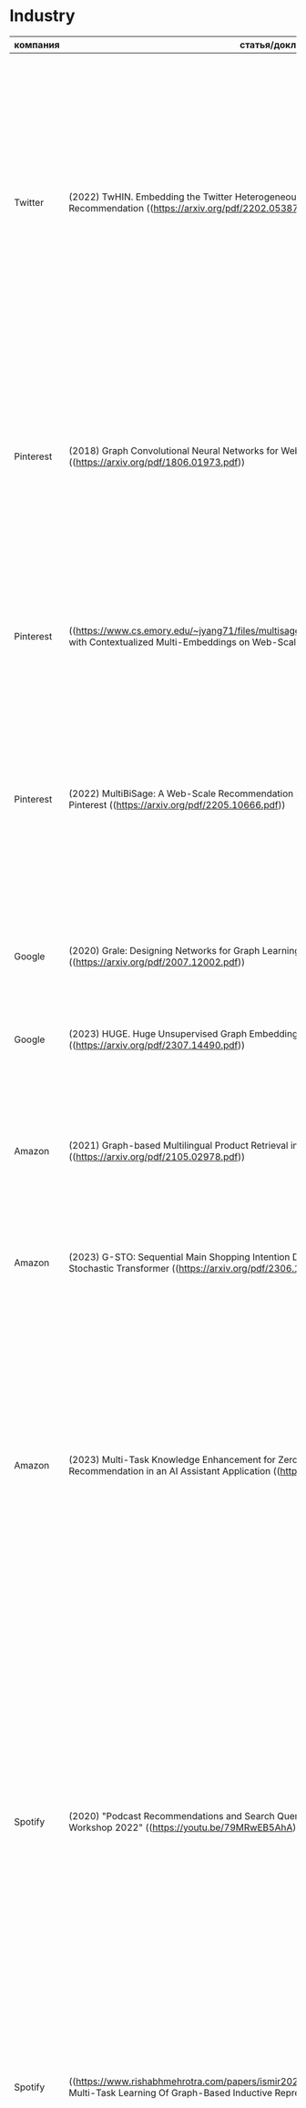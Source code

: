 # Industry


| компания | статья/доклад | комментарий | loss | граф | модель |
|-|-|-|-|-|-|
| Twitter |  (2022) TwHIN. Embedding the Twitter Heterogeneous Information Network for Personalized Recommendation ((https://arxiv.org/pdf/2202.05387.pdf)) | Твиттер их использует как самостоятельный кандген в рекламе и рекомендации твиттов, а также переиспользует их в своем тяжелом ранжировании. | 1. BCE(link-prediction); негативы семплируются из двух источников: равномерное семплирование (~1000 uniform negative sampling) и семплироввание, пропорциональное популярности вершины (~1000 in-batch негативов). 2. В ((https://github.com/twitter/the-algorithm the-algorithm)) негативная часть лосса перевзвешивается, чтобы позитивная и негативная части вносили одинаковый вклад; используются только in-batch негативы. | 1. Сильно гетерогенный граф; Типы вершин: твит, пользователь, рекламный баннер, рекламодатель, видео, приложение(?). Типы ребер: (юзер, автор, твит), (юзер, follows, юзер), (user, favourites, твит), (рекламодатель, promotes, ad), (юзер, replies, твит), (юзер, retweets, твит), (юзер, click, ad).  2. Directed multigraph.  3. вершин = 1e8, ребер = 1e10 | 1. Трансдуктивная модель. 2. обучаются только айдишники; близость через $(\theta_u + \theta_t)^T \theta_i$. |
| Pinterest | (2018) Graph Convolutional Neural Networks for Web-Scale Recommender Systems ((https://arxiv.org/pdf/1806.01973.pdf)) | Первая версия графовых векторов Pinteres - "PinSage". | 1. В качестве положительной пары выступает не ребро в графе, а пара вида (пин, на котором пользователь находится сейчас; пин, на который пользователь перешел с этого пина). Обозначается (q, e). 2. Max-margin loss; для батча отбирался один набор из 500 случайных негативов и шарился между элементами батча; дополнительно использовались hard негативы, которые отбирались с позиций 2000-5000 по Personalized PageRank scores относите вершины q. | Двудольный граф board-pin; ребро в графе между board и pin означает, что этот pin был добавлен в этот board; вершин = 1e9, ребер = 1e10. | 1. Индуктивная модель.  2. используется контент: картиночный эмбед, текстовый эмбед. 3. GraphSAGE-like; соседи отбираются с помощью случайных блужданий; 2-х уровневая свертка. |
| Pinterest | ((https://www.cs.emory.edu/~jyang71/files/multisage.pdf (2020) MultiSage: Empowering GCN with Contextualized Multi-Embeddings on Web-Scale Multipartite Networks)) | Вторая версия графовых векторов Pinterest - "MultiSage". Ключевое отличие от предыдущей - это добавление механизма внимания при агрегации и переход к одноуровневой свертке.| Аналогично "PinSage". |Двудольный граф board-pin; ребро в графе между board и pin означает, что этот pin был добавлен в этот board; вершин = 1e9, ребер = 1e10.| 1. Индуктивная модель.  2. При агрегации соседей используется context masking + multi-head attention. 3. От 2-х уровней свертки перешли к 1. |
| Pinterest | (2022) MultiBiSage: A Web-Scale Recommendation System Using Multiple Bipartite Graphs at Pinterest ((https://arxiv.org/pdf/2205.10666.pdf)) | Третья версия графовых векторов Pinterest - "MultiBiSage". Ключевое отличие от предыдущей - рассматривается граф с большим числом различных типов вершин и ребер.  | 1. Позитивы такие же, как в предыдущих подходах.  2. Лосс = сумма двух sampled softmax, один по in-batch негативам, другой по случайным негативам; log-Q| 1. Рассматривается несколько двудольных графов: pin-board, user-product, user-ad, searchQuery-pin. 2. вершин = 2e9, ребер = 1e10.  | 1. Индуктивная модель. 2. Для агрегации соседей перешли к трансформеру. 3. Сначала агрегируют по каждому двудольному графу отдельно, а потом с помощью отдельного трансформера получают итоговый векторов. |
| Google | (2020) Grale: Designing Networks for Graph Learning ((https://arxiv.org/pdf/2007.12002.pdf)) | Решается задача semi-supervised learning. И предлагается алгоритм, который по заданным мульти-модальным объектам строит ребра между ними. Не совсем то, что хотим. | - | - | - |
| Google | (2023) HUGE. Huge Unsupervised Graph Embeddings with TPUs ((https://arxiv.org/pdf/2307.14490.pdf)) | тпу у нас нет:) | - | - | - |
| Amazon | (2021) Graph-based Multilingual Product Retrieval in E-Commerce Search ((https://arxiv.org/pdf/2105.02978.pdf)) | Решается задача ритривела для поисковых запросов в e-commerce. Графовое представление здесь используется как дополнительная фича кандидата в двухбашенной модели. Учет графовых соседей помогает им лучше работать на других языках. | отдельного лосса для графов нет, т.к. обучается end-to-end со всей моделью | searchQuery-item граф | 1. Индуктивная модель 2. Запросы (отобранные соседи) пропускаются через берты, а дальше представления с CLS токенов усредняются, все канкатенируется с продуктов и проходит через MLP. |
| Amazon | (2023) G-STO: Sequential Main Shopping Intention Detection via Graph-Regularized Stochastic Transformer ((https://arxiv.org/pdf/2306.14314.pdf)) | здесь что-то не то | - | - | - |
| Amazon | (2023) Multi-Task Knowledge Enhancement for Zero-Shot and Multi-Domain Recommendation in an AI Assistant Application ((https://arxiv.org/pdf/2306.06302.pdf)) | Решается проблема холодных пользователей за счет переиспользования знаний из соседних доменов. | Сумма рекомендательного (margin ranking loss) и лосса от графа знаний. | 1. Рассматривается 3 домена: музыка, видео, книги. Строится 4 графа: кросс-доменный и по доменам.  2. Вершин = 1e7, ребер = 1e8. | 1. Трансдуктивная модель по айтемам.  2. Представление пользователя получается индуктивно с помощью attention-based gnn в каждом из 4-х графов. Для айтемов есть 2 обучаемые матрица - одна для KG-лосса, а другая для рекомендательного лосса. 3. Для рекомендательного лосса представлением пользователя = конкатенация кросс-доменного и конкретного домена. Представление айтема = конкатенация двух обучаемых векторов: рекомендательного и KG. |
| Spotify | (2020) "Podcast Recommendations and Search Query using GNNs at Spotify. Graph Learning Workshop 2022" ((https://youtu.be/79MRwEB5AhA)) | Доклад от спотифая на одной из конференций. В нем они делятся инсайдами про то, как у них выглядят графовые сетки. Они решают задачу создания независимых от конкретной рекомендательной поверхности всеобъемлющих векторов пользователя и контента. Эти вектора они переиспользуют для кандгена и как фича в ранжировании. Также они говорят, что графовые вектора улучшают им рекомендательные метрики для long-tail. | link-prediction | Сильно гетерогенный граф: поисковые запросы, юзеры, подкасты, странички википедии (предобученные). | 1. Индуктивная модель, GraphSage-like. 2. Причем на сколько понял все вектора заморожены (включая текстовые), а вектор юзера получается на основе его соседей.|
| Spotify | ((https://www.rishabhmehrotra.com/papers/ismir2021-multi-task-representations.pdf (2021) Multi-Task Learning Of Graph-Based Inductive Representations Of Music Content)) | Предлагают усложнение link-prediction задачи за счет добавление дополнительных таргетов помимо предсказания ребра. | Multi-Task Loss(взвешенная сумма трех): BCE - пара вершин принадлежит одному плейлисту (link-prediction), BCE - пара вершин имеет один и тот же жанр, регрессия - близость с точки зрения контента. | 1. Взвешенный item-item граф, где ребро проводится, если два трека лежат в одном плейлисте. Вес ребра = количество плейлистов, в которые эта пара треков входит. 2. вершин = 16K, ребер = 5.2M, остаются только ребра с весом >= 10. | 1. Идуктивная модель. 2. GraphSage-like архитектура.  3. Используется контент трека: фичи про жанр, громкость, аудио и т.д. |
| Alibaba (Taobao) | (2023) Graph Contrastive Learning with Multi-Objective for Personalized Product Retrieval in Taobao Search ((https://arxiv.org/pdf/2307.04322.pdf)) | personalized e-commerce search retrieval; графовые соседи здесь используются как дополнительная фича при построении представления кандидата. У них есть аблейшан и графовая часть дает подозрительно мало профита в оффлайне. | contrastive-loss между представлением, полученным из исходного графа и аугментированного. | item-item граф, где ребро между айтемами проводится в случае, если они одной категории и пользователь за последние S дней на них кликнул. | Соседи семплируются пропорционально кратности ребер. В качестве агрегации attention. |
| Alibaba Group | (2022) Multi-level Contrastive Learning Framework for Sequential Recommendation ((https://arxiv.org/pdf/2208.13007.pdf)) | идея: улучшение последовательных рекомендаций за счет contrastive learning-га на обучении между представлением пользователя из sequential recommender-а и графового представления (типа сближаем текущие интересы с общими), на инференсе граф откидываем. P.S. Пробовал эту штуку в тушке, не зажгла. | Сумма трех contrastive лоссов: между user из графа user-item и user из графа user-user, между item из графа item-item и графа usre-item и между выходом sequential recommender-а и представления  user из user-item. | 3 графа: user-user, item-item, user-item. | Трансдуктивная модель. Конкретный GraphEncoder не указан. |
| Alibaba Group | (2019) AliGraph: A Comprehensive Graph Neural Network Platform ((https://arxiv.org/pdf/1902.08730.pdf)) | фреймворк (open-source) | | | |
| Facebook AI Research | (2019) PyTorch-BigGraph: A Large-Scale Graph Embedding System ((https://arxiv.org/pdf/2202.05387.pdf)) | фреймворк(open-source) | TransE, ...| гетерогенный граф | трансдуктивная модель |
| Tencent |  ((https://conferences.computer.org/icde/2020/pdfs/ICDE2020-5acyuqhpJ6L9P042wmjY1p/290300b549/290300b549.pdf (2020) PSGraph: How Tencent trains extremely large-scale graphs with Spark?)) | фреймворк | - | - | трансдуктивные |
| Tencent |((https://www.semanticscholar.org/reader/deb32aacda8dc90b05eb2c1a0389b9d313be5b6e (2021) A Distributed Multi-GPU System for Large-Scale Node Embedding at Tencent)) | фремворк | - | - | трансдуктивные |
| Etsy | (2023) Unified Embedding Based Personalized Retrieval in Etsy Search ((https://arxiv.org/pdf/2306.04833.pdf)) | Решается задача ритривела для поисковых запросов в e-commerce. Графовое представление здесь используется как дополнительная фича кандидата в двухбашенной модели.  | Нет отдельного графового лосса, т.к. графовые вектора учатся вместе со всей моделью и используются как доп. фича кандидата. | Двудольный граф searchQuery-item. Про кол-во вершин/ребер не говорят, но говорят, что собрали за год поисковых логов. | 1. Семплируют запросы для кандидата, а дальше просто усредняют их вектора. 2. Используют ту же матрицу токенов, что и для поискового запроса, причем графовый вектор при обучении замораживают, т.к. иначе наблюдают переобучение. |
| KuaiShou | (2023) A Unified Model for Video Understanding and Knowledge Embedding with Heterogeneous Knowledge Graph Dataset ((https://arxiv.org/pdf/2211.10624.pdf)) | Получаем вектора short-videos и тегов к ним на основе мульти-модального контента и графа знаний. | 1. 3 стадии обучения. Сначала предобучается энкодер видео на задачу классификации тега. Потом учится энкодер тэга на задачу CLIP (энкодер видео заморожен). Далее все вместе дообучается на меньшем датасете на сумму трех лоссов: от графа знаний, от CLIP, от классификации тега. | 1. Граф состоит из 2-х частей. В первой части ребра между видео и его тегом. Во второй части ребра между некоторыми "entities", причем что за "entities" не раскрывается (см. статью). 2. Вершин, ребер 1e9. | 1. Индуктивная модель на основе контетна: текст, аудио, видео. 2. Граф знаний. |
| Meituan | (2020) HeroGRAPH: A Heterogeneous Graph Framework for Multi-Target Cross-Domain Recommendation ((https://ceur-ws.org/Vol-2715/paper6.pdf)) | Архитектруа, которую у себе Амазон использует для агрегации соседей. Ключевая фишка - умеет обрабатывать данные из разных доменов. | BPR | Кросс-доменный user-item граф. | 1. Трансдуктивная модель. 2. Предложенный в этой статье recurrent attention. |


# Academia


| университет/организация| статья/доклад | комментарий | loss | граф | модель |
|-|-|-|-|-|-|
| Damo Academy, Alibaba Group | (2021) Dynamic Sequential Graph Learning for Click-Through Rate Prediction ((https://arxiv.org/pdf/2109.12541.pdf)) | Статья про динамическое конструирование графа с учётом таймстэмпов | BCE на предсказание взаимодействия | Граф юзеров-айтемов с ребром в виде взаимодействия. Новизна графа в том, что мы сэмплируем не только позитив юзер-айтем, но и таймстэмп. Для заданного таймстэмпа мы берём соседей в графе, с которыми вершины взаимодействовали до этого таймстэмпа. | Фичи вершин задаются как конкатенация векторов их разных фичей, эмбед ребра это категориальный эмбед дискретизованной разности между timestamp сэмпла и timestamp взаимодействия. GCN с Self-Attention агрегацией.  |
| Tsinghua University, Huawei Noah’s Ark Lab | (2023) Uncertainty-aware Consistency Learning for Cold-Start Item Recommendation ((https://arxiv.org/pdf/2308.03470.pdf)) | По сути, это ещё один pseudo-labeling-аугментирующий пайплайн | $ -ln(\sigma(u_i^Td_i)) $ на задачу, InfoNCE-лосс в качестве contrastive loss между эмбедами аугментированной и оригинальной вершины   | Двудольный граф с 1 типом взаимодействий | Странная процедура pseudo-labeling для добавления рёбер - берём для вершины юзера айтемы с их скорами как дот-продакты, сортируем, а потом оставляем те айтемы, с которыми высокий косинус. Другой вид аугментации - dropout рёбер. Параллельно учим 2 модели - на оригинальном графе и на аугментированных сэмплах, и дополнительно синхронизируем веса этих 2 моделей |
| University of Illinois Chicago, Salesforce AI Research | (2023) Graph-based Alignment and Uniformity for Recommendation ((https://arxiv.org/pdf/2308.09292.pdf)) | Работа, в которой применяют GCN и считают взвешенную сумму Alignment-лоссов и Uniformity-лоссов на всех слоях   | Здесь одновременно минимизируется расстояние в позитивных пара юзер-айтем (это Alignment-лосс), но при этом есть регуляризация, раздвигающая все эмбеддинги друг от друга - это как раз Uniformity-лосс | Двудольный граф юзеров и документов, один вид ребра, если было взаимодействие между ними | Типичная N-слойная GCN |
|Stanford University | (2018) Inductive Representation Learning on Large Graphs ((https://arxiv.org/pdf/1706.02216.pdf)) | | $ -ln(\sigma(u_i^Td_i)) - Q * ln(\sigma(-u_i^Td_j)) $ | Подходит для любого графа, эксприментируют на очень разных данных  | По сути это GCN, но вместо трансдуктивного обучения таблицы с эмбедами мы работаем с вектором фичей каждой вершины на нулевом слое. Кроме того, соседей мы сэмплируем с помощью случайных блужданий. |
|The Hong Kong Polytechnic University | (2018) Deeper Insights into Graph Convolutional Networks for Semi-Supervised Learning ((https://arxiv.org/pdf/1801.07606.pdf)) | Какая-то дичь и не совсем в тему нашего исследования | Статья не про лосс | Гомогенный граф, на котором мы хотим предсказывать метку для каждой вершины. Для части вершин метки уже известны. | Какая-то куча сложной математики, на которую стоит тратить время. Добавляется 2 прикола:  1. Pseudo-labeling - после обучения размечаем самые уверенные образцы и обучаемся на них дальше 2. Специальным костылём множим метки класса между похожими вершинами в трейнсете |
|Alibaba Group, WeChat (Tencent) | (2020) Single-Layer Graph Convolutional Networks For Recommendation ((https://arxiv.org/pdf/2006.04164.pdf)) | Авторы предлагают не использовать много слоёв GCN засчёт своеобразного препроцессинга графа | BCE на дот-продакт с рандомными негативами | Вместо обычного двудольного графа мы делаем так: для каждого типа вершин изолированно строим новый граф, где расстояние между вершинами определяется "похожестью распределения их соседей". Если быть более точным, берётся два вектора P - распределения на соседей вершин, и между ними считается L2 норма. Для всех видов рёбер данное расстояние складывается.  | Трансдуктивная модель; Однослойная GCN с последующим MLP |
| University of Science and Technology of China | (2020) LightGCN: Simplifying and Powering Graph Convolution Network for Recommendation ((https://arxiv.org/pdf/2002.02126.pdf)) | Авторы проводят эксперименты и показывают, что в модели NGCF - топовой (вроде бы) GCN на тот момент, нелинейности и многослойные операции над эмбедами вершин не нужны, если это трансдуктивная модель. Они в своей версии заменяют модель на простое усреднение соседних вершин и получают ещё более высокий результат, чем baseline. | Bayesian Personalized Ranking лосс, иначе говоря - $ ln(\sigma(u_i^Td_i - u_i^Td_j)) $ | Двудольный граф юзеров и документов | Трансдуктивная модель; GCN с простым усреднением по всем соседям в несколько слоёв. Потом эмбеды вершины со всех слоёв усредняются. |
| Universit ́e de Technologie de Compiegne, Google |((https://proceedings.neurips.cc/paper_files/paper/2013/file/1cecc7a77928ca8133fa24680a88d2f9-Paper.pdf (2013) Translating Embeddings for Modeling Multi-relational Data (TransE))) | Видимо, это статья-раритет, где придумали складывать эмбеды сущности и отношения | max-margin лосс, в качестве скора используется L1 или L2-расстояние | Граф с сущностями и разными видами отношений между ними | 1. Трансдуктивная модель. 2. обучаются только айдишники; близость через $(\theta_u + \theta_t)^T \theta_i$. 
| University of Hong Kong | (2023) LightGCL: Simple Yet Effective Graph Contrastive Learning For Recommendations ((https://arxiv.org/pdf/2302.08191.pdf)) | Метод аугментации графа для обучения. Матрица смежности подвергается неполному SVD-разложению, считается её неполноранговое приближение. Далее это приближение используют как аугментацию, т.е. подают в GCN и получают копию эмбеддингов вершин. Навешивается регуляризация на то, что аугментированные эмбеды после применения GCN должны быть близки к оригинальным. | InfoNCE-лосс - стремимся сблизить аугментированные эмбеды с оригинальными у одной вершины и отдалить у разных  | Обычный двудольный граф юзеров-айтемов | Трансдуктивная GCN в качестве базовой модели |
| BNRist | (2023) A Survey of Graph Neural Networks for Recommender Systems: Challenges, Methods, and Directions ((https://arxiv.org/pdf/2109.12843.pdf)) | просто хороший сервей | - | - | - |
| Sun Yat-sen University | (2023) Knowledge Graph Embedding: A Survey from the Perspective of Representation Spaces ((https://arxiv.org/pdf/2211.03536.pdf)) | еще один хороший сервей | - | -  | - |

